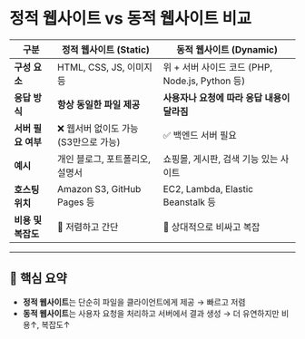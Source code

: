 
# 정적 웹사이트 vs 동적 웹사이트 비교

| 구분             | 정적 웹사이트 (Static)             | 동적 웹사이트 (Dynamic)                             |
|------------------|------------------------------------|------------------------------------------------------|
| **구성 요소**      | HTML, CSS, JS, 이미지 등            | 위 + 서버 사이드 코드 (PHP, Node.js, Python 등)         |
| **응답 방식**      | **항상 동일한 파일 제공**              | **사용자나 요청에 따라 응답 내용이 달라짐**                 |
| **서버 필요 여부** | ❌ 웹서버 없이도 가능 (S3만으로 가능) | ✅ 백엔드 서버 필요                                  |
| **예시**          | 개인 블로그, 포트폴리오, 설명서         | 쇼핑몰, 게시판, 검색 기능 있는 사이트                     |
| **호스팅 위치**    | Amazon S3, GitHub Pages 등         | EC2, Lambda, Elastic Beanstalk 등                   |
| **비용 및 복잡도** | 💸 저렴하고 간단                    | 💸 상대적으로 비싸고 복잡                              |

---

## 🧠 핵심 요약

- **정적 웹사이트**는 단순히 파일을 클라이언트에게 제공 → 빠르고 저렴
- **동적 웹사이트**는 사용자 요청을 처리하고 서버에서 결과 생성 → 더 유연하지만 비용↑, 복잡도↑
